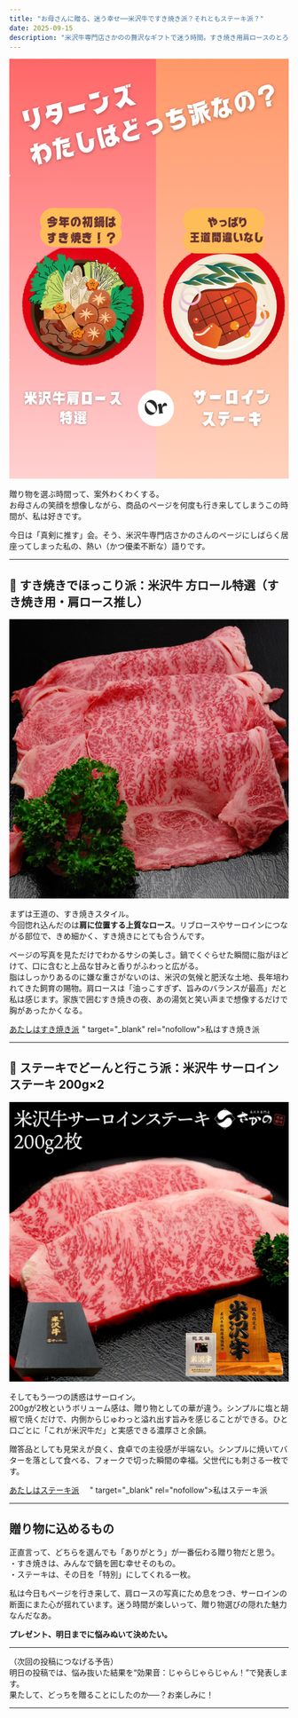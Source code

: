 ```yaml
---
title: "お母さんに贈る、迷う幸せ──米沢牛ですき焼き派？それともステーキ派？"
date: 2025-09-15
description: "米沢牛専門店さかのの贅沢なギフトで迷う時間。すき焼き用肩ロースのとろける旨みか、サーロインステーキの芳醇な一口か。読んで一緒に悩んでください。"
---
```


![どっち派？](./yonezawa-choice.png)

贈り物を選ぶ時間って、案外わくわくする。  
お母さんの笑顔を想像しながら、商品のページを何度も行き来してしまうこの時間が、私は好きです。

今日は「真剣に推す」会。そう、米沢牛専門店さかのさんのページにしばらく居座ってしまった私の、熱い（かつ優柔不断な）語りです。

---

## 🥘 すき焼きでほっこり派：米沢牛 方ロール特選（すき焼き用・肩ロース推し）

![すき焼き用 肩ロース](./yonezawa-sukiyaki.jpg)

まずは王道の、すき焼きスタイル。  
今回惚れ込んだのは**肩に位置する上質なロース**。リブロースやサーロインにつながる部位で、きめ細かく、すき焼きにとても合うんです。

ページの写真を見ただけでわかるサシの美しさ。鍋でくぐらせた瞬間に脂がほどけて、口に含むと上品な甘みと香りがふわっと広がる。  
脂はしっかりあるのに嫌な重さがないのは、米沢の気候と肥沃な土地、長年培われてきた飼育の賜物。肩ロースは「油っこすぎず、旨みのバランスが最高」だと私は感じます。家族で囲むすき焼きの夜、あの湯気と笑い声まで想像するだけで胸があったかくなる。

<div style="margin:0.6em 0;">
<!-- ↓ A8で生成した「すき焼き用」テキストリンクをここにそのまま貼ってください（改変禁止） -->
<a href="<a href="https://px.a8.net/svt/ejp?a8mat=45DVYC+79YRQ2+242M+HUKPU&a8ejpredirect=https%3A%2F%2Fwww.yonezawa-sakano.co.jp%2Fc%2Fgr21%2Fgr203%2Fgr303%2FSKT10" rel="nofollow">あたしはすき焼き派</a>
<img border="0" width="1" height="1" src="https://www12.a8.net/0.gif?a8mat=45DVYC+79YRQ2+242M+HUKPU" alt="">" target="_blank" rel="nofollow">私はすき焼き派</a>
<!-- もしA8が発行する1×1トラッキング画像があれば、その画像タグもここにそのまま貼ってください -->
</div>

---

## 🥩 ステーキでどーんと行こう派：米沢牛 サーロインステーキ 200g×2

![サーロインステーキ](./yonezawa-steak.jpg)

そしてもう一つの誘惑はサーロイン。  
200gが2枚というボリューム感は、贈り物としての華が違う。シンプルに塩と胡椒で焼くだけで、内側からじゅわっと溢れ出す旨みを感じることができる。ひと口ごとに「これが米沢牛だ」と実感できる濃厚さと余韻。

贈答品としても見栄えが良く、食卓での主役感が半端ない。シンプルに焼いてバターを落として食べる、フォークで切った瞬間の幸福。父世代にも刺さる一枚です。

<div style="margin:0.6em 0;">
<!-- ↓ A8で生成した「ステーキ用」テキストリンクをここにそのまま貼ってください（改変禁止） -->
<a href="<a href="https://px.a8.net/svt/ejp?a8mat=45DVYC+79YRQ2+242M+HUKPU&a8ejpredirect=https%3A%2F%2Fwww.yonezawa-sakano.co.jp%2Fc%2Fgr21%2Fgr39%2Fgr141%2FSTS202" rel="nofollow">あたしはステーキ派</a>
<img border="0" width="1" height="1" src="https://www19.a8.net/0.gif?a8mat=45DVYC+79YRQ2+242M+HUKPU" alt="">　" target="_blank" rel="nofollow">私はステーキ派</a>
<!-- 同様にA8のトラッキング画像がある場合はここに貼る -->
</div>

---

## 贈り物に込めるもの

正直言って、どちらを選んでも「ありがとう」が一番伝わる贈り物だと思う。  
・すき焼きは、みんなで鍋を囲む幸せそのもの。  
・ステーキは、その日を「特別」にしてくれる一枚。  

私は今日もページを行き来して、肩ロースの写真にため息をつき、サーロインの断面にまた心が揺れています。迷う時間が楽しいって、贈り物選びの隠れた魅力なんだなあ。

**プレゼント、明日までに悩みぬいて決めたい。**

---

（次回の投稿につなげる予告）  
明日の投稿では、悩み抜いた結果を“効果音：じゃらじゃらじゃん！”で発表します。  
果たして、どっちを贈ることにしたのか──？お楽しみに！

---
